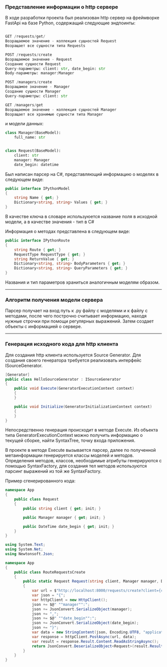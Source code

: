 ### Представление информации о http сервере

В ходе разработки проекта был реализован http сервер на фреймворке FastApi на базе Python, содержащий следующие эндпоинты:
```python

GET /requests/get/
Возращаемое значение - коллекция сущностей Request
Возращает все сущности типа Requests

POST /requests/create
Возращаемое значение - Request
Создание сущности Request
Query-параметры: client: str, date_begin: str
Body-параметры: manager:Manager

POST /managers/create
Возращамое значение - Manager
Создание сущности Manager
Query-параметры: client: str

GET /managers/get
Возращаемое значение - коллекция сущностей Manager
Возращает все хранимые сущности типа Manager

```
и модели данных:
```python
class Manager(BaseModel):
    full_name: str


class Request(BaseModel):
    client: str
    manager: Manager
    date_begin: datetime
```

Был написан парсер на С#, представляющий информацию о моделях в следующем виде:
```c#
public interface IPythonModel
{
    string Name { get; }
    Dictionary<string, string> Values { get; }
}
```
В качестве ключа в словаре используюется название поля в исходной модели, а в качестве значения - тип в С#

Информация о методах представлена в следующем виде:
```c#
public interface IPythonRoute
{
    string Route { get; }
    RequestType RequestType { get; }
    string ReturnValue { get; }
    Dictionary<string, string> BodyParameters { get; }
    Dictionary<string, string> QueryParameters { get; }
}
```
Названия и тип параметров храниться аналогичным моделям образом.

---

### Алгоритм получения модели сервера

Парсер получает на вход путь к .py файлу с моделями и к файлу с методами, после чего построчно считывает информацию, находя нужные строчки при помощи регулярных выражений. Затем создает объекты с информацией о сервере.

---

### Генерация исходного кода для http клиента

Для создания http клиента используется Source Generator. Для создания своего генератора требуется реализовать интерфейс ISourceGenerator.

```c#
[Generator]
public class HelloSourceGenerator : ISourceGenerator
{
    public void Execute(GeneratorExecutionContext context)
    {
    }

    public void Initialize(GeneratorInitializationContext context)
    {
    }
}
```

Непосредственно генерация происходит в методе Execute. Из объекта типа GeneratorExecutionContext можно получить информацию о текущей сборке, найти SyntaxTree, точку входа приложения.

В проекте в методе Execute вызывается парсер, далее по полученной метаинформации генерируется классы моделей и методов. Определения методов, классов, необходимые атрибуты генерируются с помощью SyntaxFactory, для создания тел методов используются парсинг выражений из той же SyntaxFactory.

Пример сгенерированного кода:

```csharp
namespace App
{
    public class Request
    {
        public string client { get; init; }

        public Manager manager { get; init; }

        public DateTime date_begin { get; init; }
    }
}
```

```csharp
using System.Text;
using System.Net;
using Newtonsoft.Json;

namespace App
{
    public class RouteRequestsCreate
    {
        public static Request Request(string client, Manager manager, DateTime date_begin)
        {
            var url = $"http://localhost:8000/requests/create?client={client}";
            var json = "{";
            var httpClient = new HttpClient();
            json += $@" ""manager"":";
            json += JsonConvert.SerializeObject(manager);
            json += ",";
            json += $@" ""date_begin"":";
            json += JsonConvert.SerializeObject(date_begin);
            json += "}";
            var data = new StringContent(json, Encoding.UTF8, "application/json");
            var response = httpClient.PostAsync(url, data);
            var result = response.Result.Content.ReadAsStringAsync();
            return JsonConvert.DeserializeObject<Request>(result.Result);
        }
    }
}
```